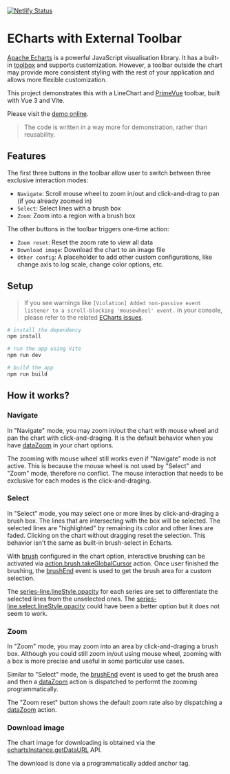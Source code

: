 [![Netlify Status](https://api.netlify.com/api/v1/badges/2fdabf04-1402-4ae2-8f80-553025259a6c/deploy-status)](https://app.netlify.com/sites/elated-hypatia-ecf24d/deploys)

# ECharts with External Toolbar

[Apache Echarts](https://echarts.apache.org/) is a powerful JavaScript visualisation library. It has a built-in [toolbox](https://echarts.apache.org/en/option.html#toolbox) and supports customization. However, a toolbar outside the chart may provide more consistent styling with the rest of your application and allows more flexible customization.

This project demonstrates this with a LineChart and [PrimeVue](https://www.primefaces.org/primevue/) toolbar, built with Vue 3 and Vite.

Please visit the [demo online](https://elated-hypatia-ecf24d.netlify.app/).

> The code is written in a way more for demonstration, rather than reusability.

## Features

The first three buttons in the toolbar allow user to switch between three exclusive interaction modes:

- `Navigate`: Scroll mouse wheel to zoom in/out and click-and-drag to pan (if you already zoomed in)
- `Select`: Select lines with a brush box
- `Zoom`: Zoom into a region with a brush box

The other buttons in the toolbar triggers one-time action:

- `Zoom reset`: Reset the zoom rate to view all data
- `Download image`: Download the chart to an image file
- `Other config`: A placeholder to add other custom configurations, like change axis to log scale, change color options, etc.

## Setup

> If you see warnings like `[Violation] Added non-passive event listener to a scroll-blocking 'mousewheel' event.` in your console, please refer to the related [ECharts issues](https://github.com/apache/echarts/issues?q=non-passive).

```bash
# install the dependency
npm install

# run the app using Vite
npm run dev

# build the app
npm run build
```

## How it works?

### Navigate

In "Navigate" mode, you may zoom in/out the chart with mouse wheel and pan the chart with click-and-draging. It is the default behavior when you have [dataZoom](https://echarts.apache.org/en/option.html#dataZoom) in your chart options.

The zooming with mouse wheel still works even if "Navigate" mode is not active. This is because the mouse wheel is not used by "Select" and "Zoom" mode, therefore no conflict. The mouse interaction that needs to be exclusive for each modes is the click-and-draging.

### Select

In "Select" mode, you may select one or more lines by click-and-draging a brush box. The lines that are intersecting with the box will be selected. The selected lines are "highlighted" by remaining its color and other lines are faded. Clicking on the chart without dragging reset the selection. This behavior isn't the same as built-in brush-select in Echarts.

With [brush](https://echarts.apache.org/en/option.html#brush) configured in the chart option, interactive brushing can be activated via [action.brush.takeGlobalCursor](https://echarts.apache.org/en/api.html#action.brush.takeGlobalCursor) action. Once user finished the brushing, the [brushEnd](https://echarts.apache.org/en/api.html#events.brushEnd) event is used to get the brush area for a custom selection.

The [series-line.lineStyle.opacity](https://echarts.apache.org/en/option.html#series-line.lineStyle.opacity) for each series are set to differentiate the selected lines from the unselected ones. The [series-line.select.lineStyle.opacity](https://echarts.apache.org/en/option.html#series-line.select.lineStyle) could have been a better option but it does not seem to work.

### Zoom

In "Zoom" mode, you may zoom into an area by click-and-draging a brush box. Although you could still zoom in/out using mouse wheel, zooming with a box is more precise and useful in some particular use cases.

Similar to "Select" mode, the [brushEnd](https://echarts.apache.org/en/api.html#events.brushEnd) event is used to get the brush area and then a [dataZoom](https://echarts.apache.org/en/api.html#action.dataZoom) action is dispatched to performt the zooming programmatically.

The "Zoom reset" button shows the default zoom rate also by dispatching a [dataZoom](https://echarts.apache.org/en/api.html#action.dataZoom) action.

### Download image

The chart image for downloading is obtained via the [echartsInstance.getDataURL](https://echarts.apache.org/en/api.html#echartsInstance.getDataURL) API.

The download is done via a programmatically added anchor tag.
